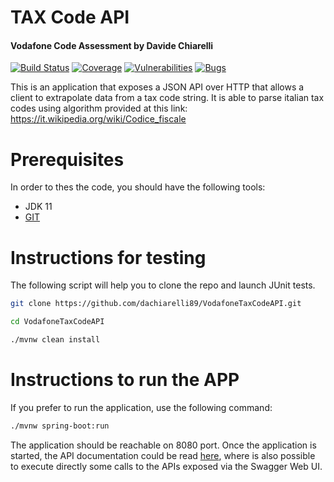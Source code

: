 # TAX Code API
#### Vodafone Code Assessment by Davide Chiarelli

[![Build Status](https://api.travis-ci.org/dachiarelli89/VodafoneTaxCodeAPI.svg?branch=master)](https://sonarcloud.io/dashboard?id=dachiarelli89_VodafoneTaxCodeAPI) [![Coverage](https://sonarcloud.io/api/project_badges/measure?project=dachiarelli89_VodafoneTaxCodeAPI&metric=coverage)](https://sonarcloud.io/dashboard?id=dachiarelli89_VodafoneTaxCodeAPI) [![Vulnerabilities](https://sonarcloud.io/api/project_badges/measure?project=dachiarelli89_VodafoneTaxCodeAPI&metric=vulnerabilities)](https://sonarcloud.io/dashboard?id=dachiarelli89_VodafoneTaxCodeAPI) [![Bugs](https://sonarcloud.io/api/project_badges/measure?project=dachiarelli89_VodafoneTaxCodeAPI&metric=bugs)](https://sonarcloud.io/dashboard?id=dachiarelli89_VodafoneTaxCodeAPI)

This is an application that exposes a JSON API over HTTP that allows a client to extrapolate data from a
tax code string.
It is able to parse italian tax codes using algorithm provided at this link: https://it.wikipedia.org/wiki/Codice_fiscale
# Prerequisites
In order to thes the code, you should have the following tools:
- JDK 11
- [GIT](https://git-scm.com/)

# Instructions for testing
The following script will help you to clone the repo and launch JUnit tests.
```sh
git clone https://github.com/dachiarelli89/VodafoneTaxCodeAPI.git

cd VodafoneTaxCodeAPI

./mvnw clean install
```
# Instructions to run the APP

If you prefer to run the application, use the following command:
```sh
./mvnw spring-boot:run
```
The application should be reachable on 8080 port. 
Once the application is started, the API documentation could be read [here](http://localhost:8080/swagger-ui.html), where is also possible to execute directly some calls to the APIs exposed via the Swagger Web UI. 
